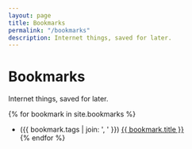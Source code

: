 ```yaml
---
layout: page
title: Bookmarks
permalink: "/bookmarks"
description: Internet things, saved for later.
---
```


<h1>Bookmarks</h1>

<p>Internet things, saved for later.</p>

<!-- <hr><hr/> -->

<div>
    {% for bookmark in site.bookmarks %}
    <ul>
        <li>
        <!-- <span>{{- bookmark.date | date: "%m-%d" -}}</span> -->
        <span>({{ bookmark.tags | join: ', ' }})</span>
        <span><a href="{{ bookmark.url }}">{{ bookmark.title }}</a></span>
        </li>
    {% endfor %}
    </ul>